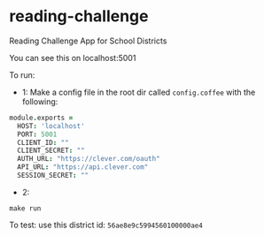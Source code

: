 # reading-challenge
Reading Challenge App for School Districts

You can see this on localhost:5001

To run:

- 1:  Make a config file in the root dir called `config.coffee` with the following:

```coffee
module.exports =
  HOST: 'localhost'
  PORT: 5001
  CLIENT_ID: ""
  CLIENT_SECRET: ""
  AUTH_URL: "https://clever.com/oauth"
  API_URL: "https://api.clever.com"
  SESSION_SECRET: ""
```

- 2:
```
make run
```

To test:
use this district id: `56ae8e9c5994560100000ae4`
